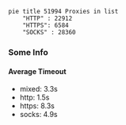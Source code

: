 
```mermaid
pie title 51994 Proxies in list
    "HTTP" : 22912
    "HTTPS": 6584
    "SOCKS" : 28360
```

### Some Info
#### Average Timeout

- mixed: 3.3s
- http: 1.5s
- https: 8.3s
- socks: 4.9s